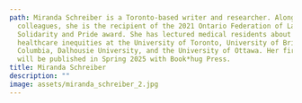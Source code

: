 ```yaml
---
path: Miranda Schreiber is a Toronto-based writer and researcher. Along with two
  colleagues, she is the recipient of the 2021 Ontario Federation of Labour
  Solidarity and Pride award. She has lectured medical residents about
  healthcare inequities at the University of Toronto, University of British
  Columbia, Dalhousie University, and the University of Ottawa. Her first novel
  will be published in Spring 2025 with Book*hug Press.
title: Miranda Schreiber
description: ""
image: assets/miranda_schreiber_2.jpg
---
```

